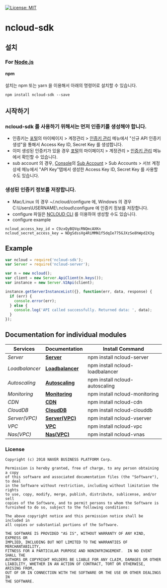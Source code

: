 [![License: MIT](https://img.shields.io/badge/License-MIT-yellow.svg)](https://github.com/NaverCloudPlatform/ncloud-sdk-go/blob/master/LICENSE)

# ncloud-sdk

## 설치

### For [Node.js](https://nodejs.org/)

#### npm

설치는 npm 또는 yarn 을 이용해서 아래의 명령어로 설치할 수 있습니다.

```
npm install ncloud-sdk --save
```

## 시작하기

### ncloud-sdk 를 사용하기 위해서는 먼저 인증키를 생성해야 합니다.

- 인증키는 [포털](https://www.ncloud.com)의 마이페이지 > 계정관리 > [인증키 관리](https://www.ncloud.com/mypage/manage/authkey) 메뉴에서 "신규 API 인증키 생성"을 통해서 Access Key ID, Secret Key 를 생성합니다.
- 이미 생성된 인증키가 있을 경우 [포털](https://www.ncloud.com)의 마이페이지 > 계정관리 > [인증키 관리](https://www.ncloud.com/mypage/manage/authkey) 메뉴에서 확인할 수 있습니다.
- sub account 의 경우, [Console](https://console.ncloud.com)의 [Sub Account](https://console.ncloud.com/iam/dashboard) > Sub Accounts > 서브 계정 상세 메뉴에서 "API Key"탭에서 생성한 Access Key ID, Secret Key 를 사용할 수도 있습니다.

### 생성된 인증키 정보를 저장합니다.

- Mac/Linux 의 경우 ~/.ncloud/configure 에, Windows 의 경우 C:\Users\USERNAME\\.ncloud\configure 에 인증키 정보를 저장합니다.
- configure 파일은 [NCLOUD CLI](http://docs.ncloud.com/ko/tool/tool-3-1.html) 를 이용하여 생성할 수도 있습니다.
- configure example

```
ncloud_access_key_id = C9zxQyBQVqcRNQmcAXKn
ncloud_secret_access_key = NDgSdssXg4RiMMN1f5dqIe775GJXzSe8hWpd2X3g
```

## Example

```javascript
var ncloud = require('ncloud-sdk');
var Server = require('ncloud-server');

var n = new ncloud();
var client = new Server.ApiClient(n.keys());
var instance = new Server.V2Api(client);

instance.getServerInstanceList({}, function(err, data, response) {
  if (err) {
    console.error(err);
  } else {
    console.log('API called successfully. Returned data: ', data);
  }
});
```

## Documentation for individual modules

| Services       | Documentation                                                                                                           | Install Command                 |
| -------------- | ----------------------------------------------------------------------------------------------------------------------- | ------------------------------- |
| _Server_       | [**Server**](https://github.com/NaverCloudPlatform/ncloud-sdk-js/blob/master/lib/services/server/README.md)             | npm install ncloud-server       |
| _Loadbalancer_ | [**Loadbalancer**](https://github.com/NaverCloudPlatform/ncloud-sdk-js/blob/master/lib/services/loadbalancer/README.md) | npm install ncloud-loadbalancer |
| _Autoscaling_  | [**Autoscaling**](https://github.com/NaverCloudPlatform/ncloud-sdk-js/blob/master/lib/services/autoscaling/README.md)   | npm install ncloud-autoscaling  |
| _Monitoring_   | [**Monitoring**](https://github.com/NaverCloudPlatform/ncloud-sdk-js/blob/master/lib/services/monitoring/README.md)     | npm install ncloud-monitoring   |
| _CDN_          | [**CDN**](https://github.com/NaverCloudPlatform/ncloud-sdk-js/blob/master/lib/services/cdn/README.md)                   | npm install ncloud-cdn          |
| _CloudDB_      | [**CloudDB**](https://github.com/NaverCloudPlatform/ncloud-sdk-js/blob/master/lib/services/clouddb/README.md)           | npm install ncloud-clouddb      |
| _Server(VPC)_  | [**Server(VPC)**](https://github.com/NaverCloudPlatform/ncloud-sdk-js/blob/master/lib/services/vserver/README.md)       | npm install ncloud-vserver      |
| _VPC_          | [**VPC**](https://github.com/NaverCloudPlatform/ncloud-sdk-js/blob/master/lib/services/vpc/README.md)                   | npm install ncloud-vpc          |
| _Nas(VPC)_     | [**Nas(VPC)**](https://github.com/NaverCloudPlatform/ncloud-sdk-js/blob/master/lib/services/vnas/README.md)             | npm install ncloud-vnas         |

### License

```
Copyright (c) 2018 NAVER BUSINESS PLATFORM Corp.

Permission is hereby granted, free of charge, to any person obtaining a copy
of this software and associated documentation files (the "Software"), to deal
in the Software without restriction, including without limitation the rights
to use, copy, modify, merge, publish, distribute, sublicense, and/or sell
copies of the Software, and to permit persons to whom the Software is
furnished to do so, subject to the following conditions:

The above copyright notice and this permission notice shall be included in
all copies or substantial portions of the Software.

THE SOFTWARE IS PROVIDED "AS IS", WITHOUT WARRANTY OF ANY KIND, EXPRESS OR
IMPLIED, INCLUDING BUT NOT LIMITED TO THE WARRANTIES OF MERCHANTABILITY,
FITNESS FOR A PARTICULAR PURPOSE AND NONINFRINGEMENT.  IN NO EVENT SHALL THE
AUTHORS OR COPYRIGHT HOLDERS BE LIABLE FOR ANY CLAIM, DAMAGES OR OTHER
LIABILITY, WHETHER IN AN ACTION OF CONTRACT, TORT OR OTHERWISE, ARISING FROM,
OUT OF OR IN CONNECTION WITH THE SOFTWARE OR THE USE OR OTHER DEALINGS IN
THE SOFTWARE.
```
